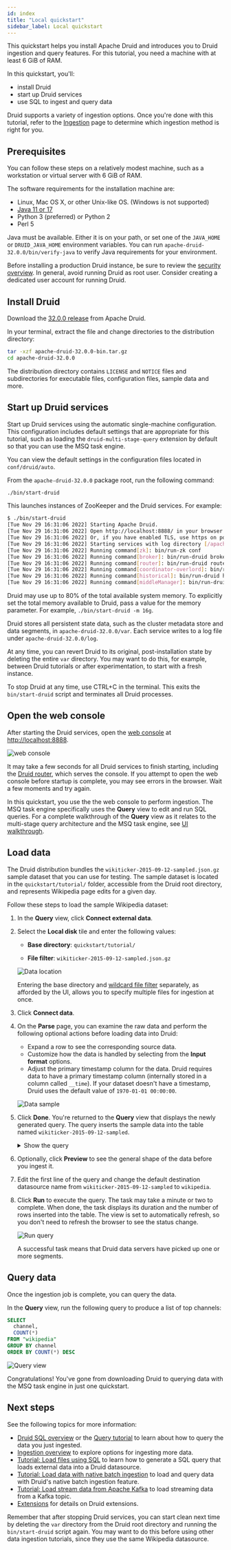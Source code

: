 ```yaml
---
id: index
title: "Local quickstart"
sidebar_label: Local quickstart
---
```


<!--
  ~ Licensed to the Apache Software Foundation (ASF) under one
  ~ or more contributor license agreements.  See the NOTICE file
  ~ distributed with this work for additional information
  ~ regarding copyright ownership.  The ASF licenses this file
  ~ to you under the Apache License, Version 2.0 (the
  ~ "License"); you may not use this file except in compliance
  ~ with the License.  You may obtain a copy of the License at
  ~
  ~   http://www.apache.org/licenses/LICENSE-2.0
  ~
  ~ Unless required by applicable law or agreed to in writing,
  ~ software distributed under the License is distributed on an
  ~ "AS IS" BASIS, WITHOUT WARRANTIES OR CONDITIONS OF ANY
  ~ KIND, either express or implied.  See the License for the
  ~ specific language governing permissions and limitations
  ~ under the License.
  -->

This quickstart helps you install Apache Druid and introduces you to Druid ingestion and query features. For this tutorial, you need a machine with at least 6 GiB of RAM.

In this quickstart, you'll:
- install Druid
- start up Druid services
- use SQL to ingest and query data

Druid supports a variety of ingestion options. Once you're done with this tutorial, refer to the
[Ingestion](../ingestion/index.md) page to determine which ingestion method is right for you.

## Prerequisites

You can follow these steps on a relatively modest machine, such as a workstation or virtual server with 6 GiB of RAM.

The software requirements for the installation machine are:

* Linux, Mac OS X, or other Unix-like OS. (Windows is not supported)
* [Java 11 or 17](../operations/java.md)
* Python 3 (preferred) or Python 2
* Perl 5

Java must be available. Either it is on your path, or set one of the `JAVA_HOME` or `DRUID_JAVA_HOME` environment variables.
You can run `apache-druid-32.0.0/bin/verify-java` to verify Java requirements for your environment.

Before installing a production Druid instance, be sure to review the [security
overview](../operations/security-overview.md). In general, avoid running Druid as root user. Consider creating a
dedicated user account for running Druid.  

## Install Druid

Download the [32.0.0 release](https://druid.apache.org/downloads/) from Apache Druid. 

In your terminal, extract the file and change directories to the distribution directory:

```bash
tar -xzf apache-druid-32.0.0-bin.tar.gz
cd apache-druid-32.0.0
```

The distribution directory contains `LICENSE` and `NOTICE` files and subdirectories for executable files, configuration files, sample data and more.

## Start up Druid services

Start up Druid services using the automatic single-machine configuration.
This configuration includes default settings that are appropriate for this tutorial, such as loading the `druid-multi-stage-query` extension by default so that you can use the MSQ task engine.

You can view the default settings in the configuration files located in `conf/druid/auto`.

From the `apache-druid-32.0.0` package root, run the following command:

```bash
./bin/start-druid
```

This launches instances of ZooKeeper and the Druid services.
For example:

```bash
$ ./bin/start-druid
[Tue Nov 29 16:31:06 2022] Starting Apache Druid.
[Tue Nov 29 16:31:06 2022] Open http://localhost:8888/ in your browser to access the web console.
[Tue Nov 29 16:31:06 2022] Or, if you have enabled TLS, use https on port 9088.
[Tue Nov 29 16:31:06 2022] Starting services with log directory [/apache-druid-32.0.0/log].
[Tue Nov 29 16:31:06 2022] Running command[zk]: bin/run-zk conf
[Tue Nov 29 16:31:06 2022] Running command[broker]: bin/run-druid broker /apache-druid-32.0.0/conf/druid/single-server/quickstart '-Xms1187m -Xmx1187m -XX:MaxDirectMemorySize=791m'
[Tue Nov 29 16:31:06 2022] Running command[router]: bin/run-druid router /apache-druid-32.0.0/conf/druid/single-server/quickstart '-Xms128m -Xmx128m'
[Tue Nov 29 16:31:06 2022] Running command[coordinator-overlord]: bin/run-druid coordinator-overlord /apache-druid-32.0.0/conf/druid/single-server/quickstart '-Xms1290m -Xmx1290m'
[Tue Nov 29 16:31:06 2022] Running command[historical]: bin/run-druid historical /apache-druid-32.0.0/conf/druid/single-server/quickstart '-Xms1376m -Xmx1376m -XX:MaxDirectMemorySize=2064m'
[Tue Nov 29 16:31:06 2022] Running command[middleManager]: bin/run-druid middleManager /apache-druid-32.0.0/conf/druid/single-server/quickstart '-Xms64m -Xmx64m' '-Ddruid.worker.capacity=2 -Ddruid.indexer.runner.javaOptsArray=["-server","-Duser.timezone=UTC","-Dfile.encoding=UTF-8","-XX:+ExitOnOutOfMemoryError","-Djava.util.logging.manager=org.apache.logging.log4j.jul.LogManager","-Xms256m","-Xmx256m","-XX:MaxDirectMemorySize=256m"]'
```

Druid may use up to 80% of the total available system memory.
To explicitly set the total memory available to Druid, pass a value for the memory parameter. For example, `./bin/start-druid -m 16g`. 

Druid stores all persistent state data, such as the cluster metadata store and data segments, in `apache-druid-32.0.0/var`.
Each service writes to a log file under `apache-druid-32.0.0/log`.

At any time, you can revert Druid to its original, post-installation state by deleting the entire `var` directory. You may want to do this, for example, between Druid tutorials or after experimentation, to start with a fresh instance. 

To stop Druid at any time, use CTRL+C in the terminal. This exits the `bin/start-druid` script and terminates all Druid processes.

## Open the web console 

After starting the Druid services, open the [web console](../operations/web-console.md) at [http://localhost:8888](http://localhost:8888). 

![web console](../assets/tutorial-quickstart-01.png "web console")

It may take a few seconds for all Druid services to finish starting, including the [Druid router](../design/router.md), which serves the console. If you attempt to open the web console before startup is complete, you may see errors in the browser. Wait a few moments and try again.

In this quickstart, you use the the web console to perform ingestion. The MSQ task engine specifically uses the **Query** view to edit and run SQL queries.
For a complete walkthrough of the **Query** view as it relates to the multi-stage query architecture and the MSQ task engine, see [UI walkthrough](../operations/web-console.md).

## Load data

The Druid distribution bundles the `wikiticker-2015-09-12-sampled.json.gz` sample dataset that you can use for testing. The sample dataset is located in the `quickstart/tutorial/` folder, accessible from the Druid root directory, and represents Wikipedia page edits for a given day. 

Follow these steps to load the sample Wikipedia dataset:

1. In the **Query** view, click **Connect external data**.
2. Select the **Local disk** tile and enter the following values:

   - **Base directory**: `quickstart/tutorial/`

   - **File filter**: `wikiticker-2015-09-12-sampled.json.gz` 

   ![Data location](../assets/tutorial-quickstart-02.png "Data location")

   Entering the base directory and [wildcard file filter](https://commons.apache.org/proper/commons-io/apidocs/org/apache/commons/io/filefilter/WildcardFileFilter.html) separately, as afforded by the UI, allows you to specify multiple files for ingestion at once.

3. Click **Connect data**. 
4. On the **Parse** page, you can examine the raw data and perform the following optional actions before loading data into Druid: 
   - Expand a row to see the corresponding source data.
   - Customize how the data is handled by selecting from the **Input format** options.
   - Adjust the primary timestamp column for the data.
   Druid requires data to have a primary timestamp column (internally stored in a column called `__time`).
   If your dataset doesn't have a timestamp, Druid uses the default value of `1970-01-01 00:00:00`.

   ![Data sample](../assets/tutorial-quickstart-03.png "Data sample")

5. Click **Done**. You're returned to the **Query** view that displays the newly generated query.
   The query inserts the sample data into the table named `wikiticker-2015-09-12-sampled`.

   <details>
   <summary>Show the query</summary>

   ```sql
   REPLACE INTO "wikiticker-2015-09-12-sampled" OVERWRITE ALL
   WITH input_data AS (SELECT *
   FROM TABLE(
     EXTERN(
       '{"type":"local","baseDir":"quickstart/tutorial/","filter":"wikiticker-2015-09-12-sampled.json.gz"}',
       '{"type":"json"}',
       '[{"name":"time","type":"string"},{"name":"channel","type":"string"},{"name":"cityName","type":"string"},{"name":"comment","type":"string"},{"name":"countryIsoCode","type":"string"},{"name":"countryName","type":"string"},{"name":"isAnonymous","type":"string"},{"name":"isMinor","type":"string"},{"name":"isNew","type":"string"},{"name":"isRobot","type":"string"},{"name":"isUnpatrolled","type":"string"},{"name":"metroCode","type":"long"},{"name":"namespace","type":"string"},{"name":"page","type":"string"},{"name":"regionIsoCode","type":"string"},{"name":"regionName","type":"string"},{"name":"user","type":"string"},{"name":"delta","type":"long"},{"name":"added","type":"long"},{"name":"deleted","type":"long"}]'
        )
      ))
   SELECT
     TIME_PARSE("time") AS __time,
     channel,
     cityName,
     comment,
     countryIsoCode,
     countryName,
     isAnonymous,
     isMinor,
     isNew,
     isRobot,
     isUnpatrolled,
     metroCode,
     namespace,
     page,
     regionIsoCode,
     regionName,
     user,
     delta,
     added,
     deleted
   FROM input_data
   PARTITIONED BY DAY
   ```
   </details>

6. Optionally, click **Preview** to see the general shape of the data before you ingest it.
7. Edit the first line of the query and change the default destination datasource name from `wikiticker-2015-09-12-sampled` to `wikipedia`.
8. Click **Run** to execute the query. The task may take a minute or two to complete. When done, the task displays its duration and the number of rows inserted into the table. The view is set to automatically refresh, so you don't need to refresh the browser to see the status change.

    ![Run query](../assets/tutorial-quickstart-04.png "Run query")

   A successful task means that Druid data servers have picked up one or more segments.

## Query data

Once the ingestion job is complete, you can query the data. 

In the **Query** view, run the following query to produce a list of top channels:

```sql
SELECT
  channel,
  COUNT(*)
FROM "wikipedia"
GROUP BY channel
ORDER BY COUNT(*) DESC
```

![Query view](../assets/tutorial-quickstart-05.png "Query view")

Congratulations! You've gone from downloading Druid to querying data with the MSQ task engine in just one quickstart.

## Next steps

See the following topics for more information:

* [Druid SQL overview](../querying/sql.md) or the [Query tutorial](./tutorial-query.md) to learn about how to query the data you just ingested.
* [Ingestion overview](../ingestion/index.md) to explore options for ingesting more data.
* [Tutorial: Load files using SQL](./tutorial-msq-extern.md) to learn how to generate a SQL query that loads external data into a Druid datasource.
* [Tutorial: Load data with native batch ingestion](tutorial-batch-native.md) to load and query data with Druid's native batch ingestion feature.
* [Tutorial: Load stream data from Apache Kafka](./tutorial-kafka.md) to load streaming data from a Kafka topic.
* [Extensions](../configuration/extensions.md) for details on Druid extensions.

Remember that after stopping Druid services, you can start clean next time by deleting the `var` directory from the Druid root directory and running the `bin/start-druid` script again. You may want to do this before using other data ingestion tutorials, since they use the same Wikipedia datasource.
